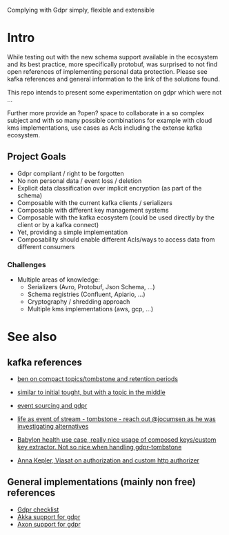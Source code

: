 Complying with Gdpr simply, flexible and extensible

# Intro
While testing out with the new schema support available in the ecosystem and its best practice, more specifically protobuf, was surprised to not find open references of implementing personal data protection. Please see kafka references and general information to the link of the solutions found.

This repo intends to present some experimentation on gdpr which were not ...

Further more provide an ?open? space to collaborate in a so complex subject and with so many possible combinations for example with cloud kms implementations, use cases  as Acls including the extense kafka ecosystem. 

## Project Goals
* Gdpr compliant / right to be forgotten
* No non personal data / event loss / deletion
* Explicit data classification over implicit encryption (as part of the schema)
* Composable with the current kafka clients / serializers
* Composable with different key management systems
* Composable with the kafka ecosystem (could be used directly by the client or by a kafka connect)
* Yet, providing a simple implementation
* Composability should enable different Acls/ways to access data from different consumers

### Challenges

* Multiple areas of  knowledge:
    - Serializers (Avro, Protobuf, Json Schema, ...)
    - Schema registries (Confluent, Apiario, ...)
    - Cryptography / shredding approach
    - Multiple kms implementations (aws, gcp, ...)

# See also

## kafka references


* [ben on compact topics/tombstone and retention periods](https://www.confluent.io/blog/handling-gdpr-log-forget/1)
* [similar to initial tought, but with a topic in the middle](https://danlebrero.com/2018/04/11/kafka-gdpr-event-sourcing/)
* [event sourcing and gdpr](https://www.michielrook.nl/2017/11/forget-me-please-event-sourcing-gdpr/)

* [life as event of stream - tombstone - reach out @jocumsen as he was investigating alternatives](https://www.confluent.io/kafka-summit-sf18/life-is-a-stream-of-events/)
* [Babylon health use case, really nice usage of composed keys/custom key extractor. Not so nice when handling gdpr-tombstone](https://www.confluent.io/kafka-summit-lon19/one-key-to-rule-them-all/)

* [Anna Kepler, Viasat on authorization and custom http authorizer](https://www.confluent.io/kafka-summit-ny19/kafka-pluggable-auth-for-enterprise-security/)

## General implementations (mainly non free) references
* [Gdpr checklist](https://gdpr.eu/checklist/)
* [Akka support for gdpr](https://doc.akka.io/docs/akka-enhancements/current/gdpr/index.html)
* [Axon support for gdpr](https://axoniq.io/product-overview/axon-data-protection)
